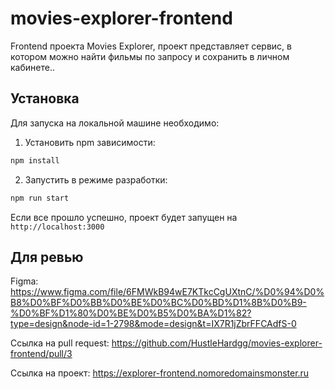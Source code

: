 # movies-explorer-frontend

Frontend проекта Movies Explorer, проект представляет сервис, в котором можно найти фильмы по запросу и сохранить в личном кабинете..

## Установка
Для запуска на локальной машине необходимо:</br>
1. Установить npm зависимости:</br>
```sh
npm install
```
2. Запустить в режиме разработки:</br>
```sh
npm run start
```
Если все прошло успешно, проект будет запущен на `http://localhost:3000`

## Для ревью

Figma: https://www.figma.com/file/6FMWkB94wE7KTkcCgUXtnC/%D0%94%D0%B8%D0%BF%D0%BB%D0%BE%D0%BC%D0%BD%D1%8B%D0%B9-%D0%BF%D1%80%D0%BE%D0%B5%D0%BA%D1%82?type=design&node-id=1-2798&mode=design&t=IX7R1jZbrFFCAdfS-0

Ссылка на pull request: https://github.com/HustleHardgg/movies-explorer-frontend/pull/3

Ссылка на проект: https://explorer-frontend.nomoredomainsmonster.ru

